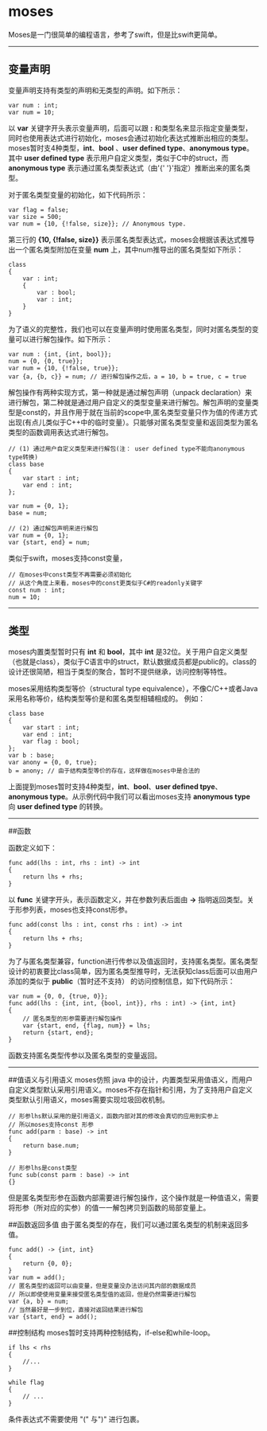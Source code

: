 # moses
Moses是一门很简单的编程语言，参考了swift，但是比swift更简单。

----------

## 变量声明
变量声明支持有类型的声明和无类型的声明。如下所示：

```
var num : int;
var num = 10;
```
以 **var** 关键字开头表示变量声明，后面可以跟 **:** 和类型名来显示指定变量类型，同时也使用表达式进行初始化，moses会通过初始化表达式推断出相应的类型。moses暂时支4种类型，**int**、**bool** 、**user defined type**、**anonymous type**。其中 **user defined type** 表示用户自定义类型，类似于C中的struct，而 **anonymous type** 表示通过匿名类型表达式（由'{' '}'指定）推断出来的匿名类型。

对于匿名类型变量的初始化，如下代码所示：

```
var flag = false;
var size = 500;
var num = {10, {!false, size}}; // Anonymous type.
```
第三行的 **{10, {!false, size}}** 表示匿名类型表达式，moses会根据该表达式推导出一个匿名类型附加在变量 **num** 上，其中num推导出的匿名类型如下所示：

```
class 
{
    var : int;
    {
    	var : bool;
		var : int;
	}
}
```

为了语义的完整性，我们也可以在变量声明时使用匿名类型，同时对匿名类型的变量可以进行解包操作。如下所示：

```
var num : {int, {int, bool}}; 
num = {0, {0, true}};
var num = {10, {!false, true}};
var {a, {b, c}} = num; // 进行解包操作之后，a = 10, b = true, c = true
```
解包操作有两种实现方式，第一种就是通过解包声明（unpack declaration）来进行解包，第二种就是通过用户自定义的类型变量来进行解包。解包声明的变量类型是const的，并且作用于就在当前的scope中,匿名类型变量只作为值的传递方式出现(有点儿类似于C++中的临时变量）。只能够对匿名类型变量和返回类型为匿名类型的函数调用表达式进行解包。

```
// (1) 通过用户自定义类型来进行解包(注： user defined type不能向anonymous type转换)
class base
{
    var start : int;
    var end : int;
};

var num = {0, 1};
base = num;

// (2) 通过解包声明来进行解包
var num = {0, 1};
var {start, end} = num;

```

类似于swift，moses支持const变量，

```
// 在moses中const类型不再需要必须初始化
// 从这个角度上来看，moses中的const更类似于C#的readonly关键字
const num : int; 
num = 10;
```
----------

## 类型
moses内置类型暂时只有 **int** 和 **bool**，其中 **int** 是32位。关于用户自定义类型（也就是class），类似于C语言中的struct，默认数据成员都是public的。class的设计还很简陋，相当于类型的聚合，暂时不提供继承，访问控制等特性。

moses采用结构类型等价（structural type equivalence），不像C/C++或者Java采用名称等价，结构类型等价是和匿名类型相辅相成的。
例如：

```
class base
{
	var start : int;
	var end : int;
	var flag : bool;
};
var b : base;
var anony = {0, 0, true};
b = anony; // 由于结构类型等价的存在，这样做在moses中是合法的
```
上面提到moses暂时支持4种类型，**int**、**bool**、**user defined tpye**、**anonymous type**。从示例代码中我们可以看出moses支持 **anonymous type** 向 **user defined type** 的转换。


----------
##函数

函数定义如下：
```
func add(lhs : int, rhs : int) -> int  
{  
	return lhs + rhs;  
}  
```
以 **func** 关键字开头，表示函数定义，并在参数列表后面由 **->** 指明返回类型。关于形参列表，moses也支持const形参。

```
func add(const lhs : int, const rhs : int) -> int
{
	return lhs + rhs;
}
```
为了与匿名类型兼容，function进行传参以及值返回时，支持匿名类型。匿名类型设计的初衷要比class简单，因为匿名类型推导时，无法获知class后面可以由用户添加的类似于 **public**（暂时还不支持） 的访问控制信息，如下代码所示：

```
var num = {0, 0, {true, 0}};
func add(lhs : {int, int, {bool, int}}, rhs : int) -> {int, int}
{
	// 匿名类型的形参需要进行解包操作
	var {start, end, {flag, num}} = lhs;
	return {start, end};
}
```
函数支持匿名类型传参以及匿名类型的变量返回。

----------

##值语义与引用语义
moses仿照 java 中的设计，内置类型采用值语义，而用户自定义类型默认采用引用语义。moses不存在指针和引用，为了支持用户自定义类型默认引用语义，moses需要实现垃圾回收机制。

```
// 形参lhs默认采用的是引用语义，函数内部对其的修改会真切的应用到实参上
// 所以moses支持const 形参
func add(parm : base) -> int
{
	return base.num;
}

// 形参lhs是const类型
func sub(const parm : base) -> int 
{}
```
但是匿名类型形参在函数内部需要进行解包操作，这个操作就是一种值语义，需要将形参（所对应的实参）的值一一解包拷贝到函数的局部变量上。

##函数返回多值
由于匿名类型的存在，我们可以通过匿名类型的机制来返回多值。

```
func add() -> {int, int}
{
	return {0, 0};
}
var num = add();
// 匿名类型的返回可以由变量，但是变量没办法访问其内部的数据成员
// 所以即使使用变量来接受匿名类型值的返回，但是仍然需要进行解包
var {a, b} = num;
// 当然最好是一步到位，直接对返回结果进行解包
var {start, end} = add();
```
##控制结构
moses暂时支持两种控制结构，if-else和while-loop。

```
if lhs < rhs
{
	//...
}

while flag
{
	// ...
}
```
条件表达式不需要使用 "(" 与")" 进行包裹。